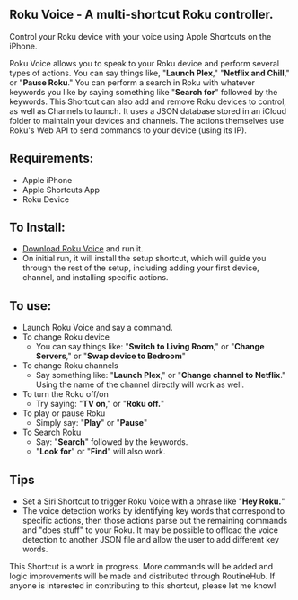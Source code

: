 ## Roku Voice - A multi-shortcut Roku controller.
Control your Roku device with your voice using Apple Shortcuts on the iPhone.

Roku Voice allows you to speak to your Roku device and perform several types of actions. You can say things like, "**Launch Plex**," "**Netflix and Chill**," or "**Pause Roku**." You can perform a search in Roku with whatever keywords you like by saying something like "**Search for**" followed by the keywords. This Shortcut can also add and remove Roku devices to control, as well as Channels to launch. It uses a JSON database stored in an iCloud folder to maintain your devices and channels. The actions themselves use Roku's Web API to send commands to your device (using its IP).

## Requirements: 
- Apple iPhone
- Apple Shortcuts App
- Roku Device

## To Install:

* [Download Roku Voice](https://routinehub.co/shortcut/475) and run it.
* On initial run, it will install the setup shortcut, which will guide you through the rest of the setup, including adding your first device, channel, and installing specific actions.

## To use:

* Launch Roku Voice and say a command.
* To change Roku device
   * You can say things like: "**Switch to Living Room**," or "**Change Servers**," or "**Swap device to Bedroom**"
* To change Roku channels
   * Say something like: "**Launch Plex**," or "**Change channel to Netflix**." Using the name of the channel directly will work as well.
* To turn the Roku off/on
   * Try saying: "**TV on**," or "**Roku off.**"
* To play or pause Roku
   * Simply say: "**Play**" or "**Pause**"
* To Search Roku
   * Say: "**Search**" followed by the keywords.
   * "**Look for**" or "**Find**" will also work.

## Tips

* Set a Siri Shortcut to trigger Roku Voice with a phrase like "**Hey Roku.**"
* The voice detection works by identifying key words that correspond to specific actions, then those actions parse out the remaining commands and "does stuff" to your Roku. It may be possible to offload the voice detection to another JSON file and allow the user to add different key words.

This Shortcut is a work in progress. More commands will be added and logic improvements will be made and distributed through RoutineHub. If anyone is interested in contributing to this shortcut, please let me know!
